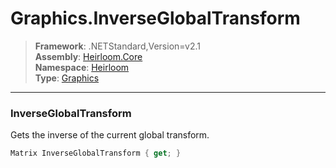 # Graphics.InverseGlobalTransform

> **Framework**: .NETStandard,Version=v2.1  
> **Assembly**: [Heirloom.Core][0]  
> **Namespace**: [Heirloom][0]  
> **Type**: [Graphics][1]  

--------------------------------------------------------------------------------

### InverseGlobalTransform

Gets the inverse of the current global transform.

```cs
Matrix InverseGlobalTransform { get; }
```

[0]: ../Heirloom.Core.md
[1]: Heirloom.Graphics.md
